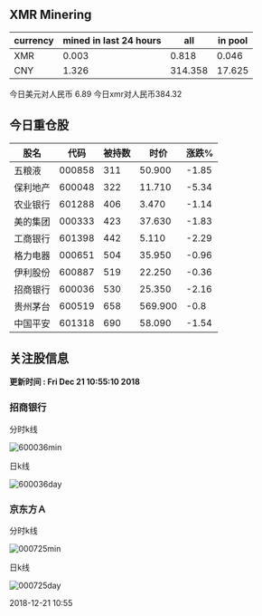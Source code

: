 ## XMR Minering

|currency|mined in last 24 hours|all|in pool|
|---|---|---|---|
|XMR|0.003|0.818|0.046|
|CNY|1.326|314.358|17.625|

今日美元对人民币 6.89	今日xmr对人民币384.32


## 今日重仓股 

|股名|代码|被持数|时价|涨跌%|
|---|---|---|---|---|
|五粮液|000858|311|50.900|-1.85|
|保利地产|600048|322|11.710|-5.34|
|农业银行|601288|406|3.470|-1.14|
|美的集团|000333|423|37.630|-1.83|
|工商银行|601398|442|5.110|-2.29|
|格力电器|000651|504|35.950|-0.96|
|伊利股份|600887|519|22.250|-0.36|
|招商银行|600036|530|25.350|-2.16|
|贵州茅台|600519|658|569.900|-0.8|
|中国平安|601318|690|58.090|-1.54|

## 关注股信息
**更新时间 : Fri Dec 21 10:55:10 2018**
### 招商银行 
分时k线

![600036min](http://image.sinajs.cn/newchart/min/n/sh600036.gif)

日k线

![600036day](http://image.sinajs.cn/newchart/daily/n/sh600036.gif)

### 京东方Ａ 
分时k线

![000725min](http://image.sinajs.cn/newchart/min/n/sz000725.gif)

日k线

![000725day](http://image.sinajs.cn/newchart/daily/n/sz000725.gif)

2018-12-21 10:55